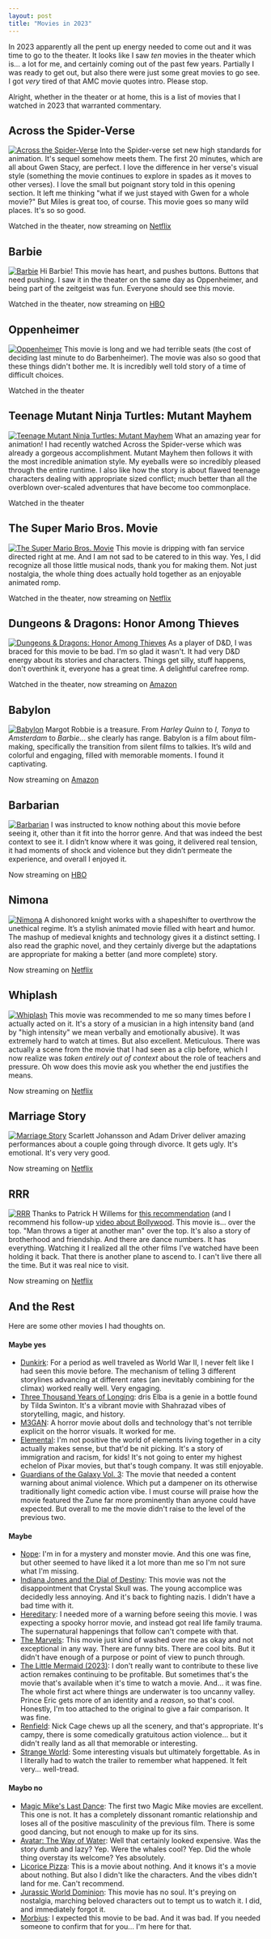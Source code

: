 ```yaml
---
layout: post
title: "Movies in 2023"
---
```

In 2023 apparently all the pent up energy needed to come out and it was time to go to the theater. It looks like I saw _ten_ movies in the theater which is... a lot for me, and certainly coming out of the past few years. Partially I was ready to get out, but also there were just some great movies to go see. I got _very_ tired of that AMC movie quotes intro. Please stop.

Alright, whether in the theater or at home, this is a list of movies that I watched in 2023 that warranted commentary. 

## Across the Spider-Verse
[![Across the Spider-Verse](/media/posts/across-the-spider-verse.jpg)](https://www.imdb.com/title/tt11358390/)
Into the Spider-verse set new high standards for animation. It's sequel somehow meets them. The first 20 minutes, which are all about Gwen Stacy, are perfect. I love the difference in her verse's visual style (something the movie continues to explore in spades as it moves to other verses). I love the small but poignant story told in this opening section. It left me thinking "what if we just stayed with Gwen for a whole movie?" But Miles is great too, of course. This movie goes so many wild places. It's so so good.

<p class="playLine"><span class='playIcon netflix'></span>Watched in the theater, now streaming on <a href="https://www.netflix.com/title/81594921">Netflix</a></p>


## Barbie
[![Barbie](/media/posts/barbie.webp)](https://www.imdb.com/title/tt1517268/)
Hi Barbie! This movie has heart, and pushes buttons. Buttons that need pushing. I saw it in the theater on the same day as Oppenheimer, and being part of the zeitgeist was fun. Everyone should see this movie.

<p class="playLine"><span class='playIcon hbo'></span>Watched in the theater, now streaming on <a href="https://play.max.com/movie/80bc4915-c826-499f-9961-b422b17559b6">HBO</a></p>


## Oppenheimer
[![Oppenheimer](/media/posts/oppenheimer.jpg)](https://www.imdb.com/title/tt15398776/)
This movie is long and we had terrible seats (the cost of deciding last minute to do Barbenheimer). The movie was also so good that these things didn't bother me. It is incredibly well told story of a time of difficult choices.

<p class="playLine">Watched in the theater</p>


## Teenage Mutant Ninja Turtles: Mutant Mayhem
[![Teenage Mutant Ninja Turtles: Mutant Mayhem](/media/posts/mutant-mayhem.webp)](https://www.imdb.com/title/tt8589698/)
What an amazing year for animation! I had recently watched Across the Spider-verse which was already a gorgeous accomplishment. Mutant Mayhem then follows it with the most incredible animation style. My eyeballs were so incredibly pleased through the entire runtime. I also like how the story is about flawed teenage characters dealing with appropriate sized conflict; much better than all the overblown over-scaled adventures that have become too commonplace.

<p class="playLine">Watched in the theater</p>


## The Super Mario Bros. Movie
[![The Super Mario Bros. Movie](/media/posts/super-mario-bros-movie.jpg)](https://www.imdb.com/title/tt6718170/)
This movie is dripping with fan service directed right at me. And I am not sad to be catered to in this way. Yes, I did recognize all those little musical nods, thank you for making them. Not just nostalgia, the whole thing does actually hold together as an enjoyable animated romp.

<p class="playLine"><span class='playIcon netflix'></span>Watched in the theater, now streaming on <a href="https://www.netflix.com/title/81640914">Netflix</a></p>


## Dungeons & Dragons: Honor Among Thieves
[![Dungeons & Dragons: Honor Among Thieves](/media/posts/honor-among-thieves.jpg)](https://www.imdb.com/title/tt2906216/)
As a player of D&D, I was braced for this movie to be bad. I'm so glad it wasn't. It had very D&D energy about its stories and characters. Things get silly, stuff happens, don't overthink it, everyone has a great time. A delightful carefree romp.

<p class="playLine"><span class='playIcon amazon'></span>Watched in the theater, now streaming on <a href="https://www.amazon.com/Dungeons-Dragons-Honor-Among-Thieves/dp/B0B693RJHX/">Amazon</a></p>


## Babylon
[![Babylon](/media/posts/babylon.jpeg)](https://www.imdb.com/title/tt10640346/)
Margot Robbie is a treasure. From _Harley Quinn_ to _I, Tonya_ to _Amsterdam_ to _Barbie_... she clearly has range. Babylon is a film about film-making, specifically the transition from silent films to talkies. It’s wild and colorful and engaging, filled with memorable moments. I found it captivating.

<p class="playLine"><span class='playIcon amazon'></span>Now streaming on <a href="https://www.amazon.com/Babylon-Brad-Pitt/dp/B0B679Q97L">Amazon</a></p>


## Barbarian 
[![Barbarian](/media/posts/barbarian.jpg)](https://www.imdb.com/title/tt15791034/)
I was instructed to know nothing about this movie before seeing it, other than it fit into the horror genre. And that was indeed the best context to see it. I didn’t know where it was going, it delivered real tension, it had moments of shock and violence but they didn’t permeate the experience, and overall I enjoyed it.

<p class="playLine"><span class='playIcon hbo'></span>Now streaming on <a href="https://www.hbo.com/movies/barbarian">HBO</a></p>


## Nimona
[![Nimona](/media/posts/nimona.jpg)](https://www.imdb.com/title/tt19500164/)
A dishonored knight works with a shapeshifter to overthrow the unethical regime. It’s a stylish animated movie filled with heart and humor. The mashup of medieval knights and technology gives it a distinct setting. I also read the graphic novel, and they certainly diverge but the adaptations are appropriate for making a better (and more complete) story. 

<p class="playLine"><span class='playIcon netflix'></span>Now streaming on <a href="https://www.netflix.com/title/81444554">Netflix</a></p>


## Whiplash
[![Whiplash](/media/posts/whiplash.webp)](https://www.imdb.com/title/tt2582802/)
This movie was recommended to me so many times before I actually acted on it. It's a story of a musician in a high intensity band (and by "high intensity" we mean verbally and emotionally abusive). It was extremely hard to watch at times. But also excellent. Meticulous. There was actually a scene from the movie that I had seen as a clip before, which I now realize was _taken entirely out of context_ about the role of teachers and pressure. Oh wow does this movie ask you whether the end justifies the means.

<p class="playLine"><span class='playIcon netflix'></span>Now streaming on <a href="https://www.netflix.com/title/70299275">Netflix</a></p>


## Marriage Story
[![Marriage Story](/media/posts/marriage-story.jpg)](https://www.imdb.com/title/tt7653254/)
Scarlett Johansson and Adam Driver deliver amazing performances about a couple going through divorce. It gets ugly. It's emotional. It's very very good.

<p class="playLine"><span class='playIcon netflix'></span>Now streaming on <a href="https://www.netflix.com/title/80223779">Netflix</a></p>


## RRR
[![RRR](/media/posts/rrr.webp)](https://www.imdb.com/title/tt8178634/)
Thanks to Patrick H Willems for [this recommendation](https://www.youtube.com/watch?v=dPU2D5Ftjbw) (and I recommend his follow-up [video about Bollywood](https://www.youtube.com/watch?v=BSRddWXSAA4). This movie is... over the top. "Man throws a tiger at another man" over the top. It's also a story of brotherhood and friendship. And there are dance numbers. It has everything. Watching it I realized all the other films I've watched have been holding it back. That there is another plane to ascend to. I can't live there all the time. But it was real nice to visit.

<p class="playLine"><span class='playIcon netflix'></span>Now streaming on <a href="https://www.netflix.com/title/81476453">Netflix</a></p>

## And the Rest

Here are some other movies I had thoughts on.

#### Maybe yes

- [Dunkirk](https://www.imdb.com/title/tt5013056/): For a period as well traveled as World War II, I never felt like I had seen this movie before. The mechanism of telling 3 different storylines advancing at different rates (an inevitably combining for the climax) worked really well. Very engaging.
- [Three Thousand Years of Longing](https://www.imdb.com/title/tt9198364/): dris Elba is a genie in a bottle found by Tilda Swinton. It's a vibrant movie with Shahrazad vibes of storytelling, magic, and history.
- [M3GAN](https://www.imdb.com/title/tt8760708/): A horror movie about dolls and technology that's not terrible explicit on the horror visuals. It worked for me.
- [Elemental](https://www.imdb.com/title/tt15789038/): I'm not positive the world of elements living together in a city actually makes sense, but that'd be nit picking. It's a story of immigration and racism, for kids! It's not going to enter my highest echelon of Pixar movies, but that's tough company. It was still enjoyable.
- [Guardians of the Galaxy Vol. 3](https://www.imdb.com/title/tt6791350/): The movie that needed a content warning about animal violence. Which put a dampener on its otherwise traditionally light comedic action vibe. I must course will praise how the movie featured the Zune far more prominently than anyone could have expected. But overall to me the movie didn't raise to the level of the previous two.

#### Maybe

- [Nope](https://www.imdb.com/title/tt10954984/): I'm in for a mystery and monster movie. And this one was fine, but other seemed to have liked it a lot more than me so I'm not sure what I'm missing.
- [Indiana Jones and the Dial of Destiny](https://www.imdb.com/title/tt1462764/): This movie was not the disappointment that Crystal Skull was. The young accomplice was decidedly less annoying. And it's back to fighting nazis. I didn't have a bad time with it.
- [Hereditary](https://www.imdb.com/title/tt7784604/): I needed more of a warning before seeing this movie. I was expecting a spooky horror movie, and instead got real life family trauma. The supernatural happenings that follow can't compete with that.
- [The Marvels](https://www.imdb.com/title/tt10676048/): This movie just kind of washed over me as okay and not exceptional in any way. There are funny bits. There are cool bits. But it didn't have enough of a purpose or point of view to punch through.
- [The Little Mermaid (2023)](https://www.imdb.com/title/tt5971474/): I don't really want to contribute to these live action remakes continuing to be profitable. But sometimes that's the movie that's available when it's time to watch a movie. And... it was fine. The whole first act where things are underwater is too uncanny valley. Prince Eric gets more of an identity and a _reason_, so that's cool. Honestly, I'm too attached to the original to give a fair comparison. It was fine.
- [Renfield](https://www.imdb.com/title/tt11358390/): Nick Cage chews up all the scenery, and that's appropriate. It's campy, there is some comedically gratuitous action violence... but it didn't really land as all that memorable or interesting.
- [Strange World](https://www.imdb.com/title/tt10298840/): Some interesting visuals but ultimately forgettable. As in I literally had to watch the trailer to remember what happened. It felt very... well-tread.

#### Maybo no

- [Magic Mike's Last Dance](https://www.imdb.com/title/tt16280138/): The first two Magic Mike movies are excellent. This one is not. It has a completely dissonant romantic relationship and loses all of the positive masculinity of the previous film. There is some good dancing, but not enough to make up for its sins.
- [Avatar: The Way of Water](https://www.imdb.com/title/tt1630029/): Well that certainly looked expensive. Was the story dumb and lazy? Yep. Were the whales cool? Yep. Did the whole thing overstay its welcome? Yes absolutely.
- [Licorice Pizza](https://www.imdb.com/title/tt11271038/): This is a movie about nothing. And it knows it's a movie about nothing. But also I didn't like the characters. And the vibes didn't land for me. Can't recommend.
- [Jurassic World Dominion](https://www.imdb.com/title/tt8041270/): This movie has no soul. It's preying on nostalgia, marching beloved characters out to tempt us to watch it. I did, and immediately forgot it.
- [Morbius](https://www.imdb.com/title/tt5108870/): I expected this movie to be bad. And it was bad. If you needed someone to confirm that for you... I'm here for that.
